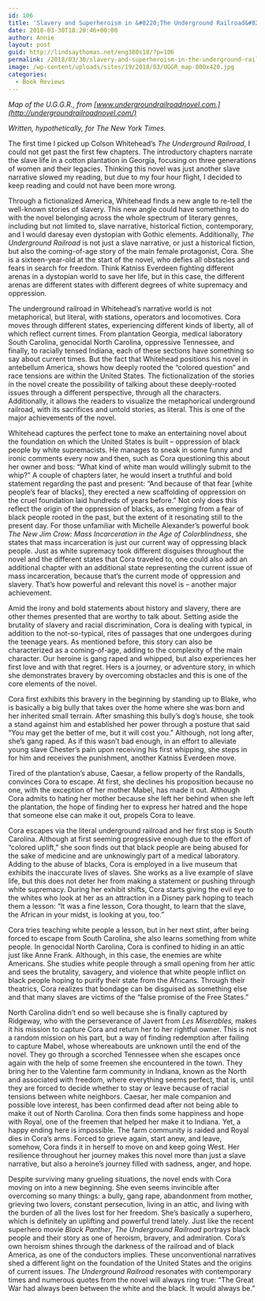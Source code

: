 ```yaml
---
id: 106
title: 'Slavery and Superheroism in &#8220;The Underground Railroad&#8221;'
date: 2018-03-30T18:20:46+00:00
author: Annie
layout: post
guid: http://lindsaythomas.net/eng380s18/?p=106
permalink: /2018/03/30/slavery-and-superheroism-in-the-underground-railroad/
image: /wp-content/uploads/sites/19/2018/03/UGGR_map-800x420.jpg
categories:
  - Book Reviews
---
```

_Map of the U.G.G.R., from [www.undergroundrailroadnovel.com.](http://undergroundrailroadnovel.com/)_

_Written, hypothetically, for The New York Times._

The first time I picked up Colson Whitehead’s _The Underground Railroad_, I could not get past the first few chapters. The introductory chapters narrate the slave life in a cotton plantation in Georgia, focusing on three generations of women and their legacies. Thinking this novel was just another slave narrative slowed my reading, but due to my four hour flight, I decided to keep reading and could not have been more wrong.

Through a fictionalized America, Whitehead finds a new angle to re-tell the well-known stories of slavery. This new angle could have something to do with the novel belonging across the whole spectrum of literary genres, including but not limited to, slave narrative, historical fiction, contemporary, and I would daresay even dystopian with Gothic elements. Additionally, _The Underground Railroad_ is not just a slave narrative, or just a historical fiction, but also the coming-of-age story of the main female protagonist, Cora. She is a sixteen-year-old at the start of the novel, who defies all obstacles and fears in search for freedom. Think Katniss Everdeen fighting different arenas in a dystopian world to save her life, but in this case, the different arenas are different states with different degrees of white supremacy and oppression.

The underground railroad in Whitehead’s narrative world is not metaphorical, but literal, with stations, operators and locomotives. Cora moves through different states, experiencing different kinds of liberty, all of which reflect current times. From plantation Georgia, medical laboratory South Carolina, genocidal North Carolina, oppressive Tennessee, and finally, to racially tensed Indiana, each of these sections have something so say about current times. But the fact that Whitehead positions his novel in antebellum America, shows how deeply rooted the “colored question” and race tensions are within the United States. The fictionalization of the stories in the novel create the possibility of talking about these deeply-rooted issues through a different perspective, through all the characters. Additionally, it allows the readers to visualize the metaphorical underground railroad, with its sacrifices and untold stories, as literal. This is one of the major achievements of the novel.

Whitehead captures the perfect tone to make an entertaining novel about the foundation on which the United States is built – oppression of black people by white supremacists. He manages to sneak in some funny and ironic comments every now and then, such as Cora questioning this about her owner and boss: “What kind of white man would willingly submit to the whip?” A couple of chapters later, he would insert a truthful and bold statement regarding the past and present: “And because of that fear [white people’s fear of blacks], they erected a new scaffolding of oppression on the cruel foundation laid hundreds of years before.” Not only does this reflect the origin of the oppression of blacks, as emerging from a fear of black people rooted in the past, but the extent of it resonating still to the present day. For those unfamiliar with Michelle Alexander’s powerful book _The New Jim Crow: Mass Incarceration in the Age of Colorblindness_, she states that mass incarceration is just our current way of oppressing black people. Just as white supremacy took different disguises throughout the novel and the different states that Cora traveled to, one could also add an additional chapter with an additional state representing the current issue of mass incarceration, because that’s the current mode of oppression and slavery. That’s how powerful and relevant this novel is – another major achievement.

Amid the irony and bold statements about history and slavery, there are other themes presented that are worthy to talk about. Setting aside the brutality of slavery and racial discrimination, Cora is dealing with typical, in addition to the not-so-typical, rites of passages that one undergoes during the teenage years. As mentioned before, this story can also be characterized as a coming-of-age, adding to the complexity of the main character. Our heroine is gang raped and whipped, but also experiences her first love and with that regret. Hers is a journey, or adventure story, in which she demonstrates bravery by overcoming obstacles and this is one of the core elements of the novel.

Cora first exhibits this bravery in the beginning by standing up to Blake, who is basically a big bully that takes over the home where she was born and her inherited small terrain. After smashing this bully’s dog’s house, she took a stand against him and established her power through a posture that said “You may get the better of me, but it will cost you.” Although, not long after, she’s gang raped. As if this wasn’t bad enough, in an effort to alleviate young slave Chester’s pain upon receiving his first whipping, she steps in for him and receives the punishment, another Katniss Everdeen move.

Tired of the plantation’s abuse, Caesar, a fellow property of the Randalls, convinces Cora to escape. At first, she declines his proposition because no one, with the exception of her mother Mabel, has made it out. Although Cora admits to hating her mother because she left her behind when she left the plantation, the hope of finding her to express her hatred and the hope that someone else can make it out, propels Cora to leave.

Cora escapes via the literal underground railroad and her first stop is South Carolina. Although at first seeming progressive enough due to the effort of “colored uplift,” she soon finds out that black people are being abused for the sake of medicine and are unknowingly part of a medical laboratory. Adding to the abuse of blacks, Cora is employed in a live museum that exhibits the inaccurate lives of slaves. She works as a live example of slave life, but this does not deter her from making a statement or pushing through white supremacy. During her exhibit shifts, Cora starts giving the evil eye to the whites who look at her as an attraction in a Disney park hoping to teach them a lesson: “It was a fine lesson, Cora thought, to learn that the slave, the African in your midst, is looking at you, too.”

Cora tries teaching white people a lesson, but in her next stint, after being forced to escape from South Carolina, she also learns something from white people. In genocidal North Carolina, Cora is confined to hiding in an attic just like Anne Frank. Although, in this case, the enemies are white Americans. She studies white people through a small opening from her attic and sees the brutality, savagery, and violence that white people inflict on black people hoping to purify their state from the Africans. Through their theatrics, Cora realizes that bondage can be disguised as something else and that many slaves are victims of the “false promise of the Free States.”

North Carolina didn’t end so well because she is finally captured by Ridgeway, who with the perseverance of Javert from _Les Miserables,_ makes it his mission to capture Cora and return her to her rightful owner. This is not a random mission on his part, but a way of finding redemption after failing to capture Mabel, whose whereabouts are unknown until the end of the novel. They go through a scorched Tennessee when she escapes once again with the help of some freemen she encountered in the town. They bring her to the Valentine farm community in Indiana, known as the North and associated with freedom, where everything seems perfect, that is, until they are forced to decide whether to stay or leave because of racial tensions between white neighbors. Caesar, her male companion and possible love interest, has been confirmed dead after not being able to make it out of North Carolina. Cora then finds some happiness and hope with Royal, one of the freemen that helped her make it to Indiana. Yet, a happy ending here is impossible. The farm community is raided and Royal dies in Cora’s arms. Forced to grieve again, start anew, and leave, somehow, Cora finds it in herself to move on and keep going West. Her resilience throughout her journey makes this novel more than just a slave narrative, but also a heroine’s journey filled with sadness, anger, and hope.

Despite surviving many grueling situations, the novel ends with Cora moving on into a new beginning. She even seems invincible after overcoming so many things: a bully, gang rape, abandonment from mother, grieving two lovers, constant persecution, living in an attic, and living with the burden of all the lives lost for her freedom. She’s basically a superhero, which is definitely an uplifting and powerful trend lately. Just like the recent superhero movie _Black Panther_, _The Underground Railroad_ portrays black people and their story as one of heroism, bravery, and admiration. Cora’s own heroism shines through the darkness of the railroad and of black America, as one of the conductors implies. These unconventional narratives shed a different light on the foundation of the United States and the origins of current issues. _The Underground Railroad_ resonates with contemporary times and numerous quotes from the novel will always ring true: “The Great War had always been between the white and the black. It would always be.”